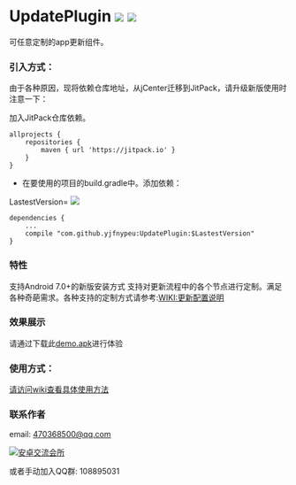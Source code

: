 # UpdatePlugin [![](https://jitpack.io/v/yjfnypeu/UpdatePlugin.svg)](https://jitpack.io/#yjfnypeu/UpdatePlugin)   <a href="http://www.methodscount.com/?lib=org.lzh.nonview.updateplugin%3AUpdatePlugin%3A0.7.1"><img src="https://img.shields.io/badge/Methods and size-402 | 48 KB-e91e63.svg"/></a>


可任意定制的app更新组件。

### 引入方式：

由于各种原因，现将依赖仓库地址，从jCenter迁移到JitPack，请升级新版使用时注意一下：

加入JitPack仓库依赖。
```
allprojects {
    repositories {
        maven { url 'https://jitpack.io' }
    }
}
```
- 在要使用的项目的build.gradle中。添加依赖：

LastestVersion= [![](https://jitpack.io/v/yjfnypeu/UpdatePlugin.svg)](https://jitpack.io/#yjfnypeu/UpdatePlugin)

```
dependencies {
    ...
    compile "com.github.yjfnypeu:UpdatePlugin:$LastestVersion"
}
```

### 特性

支持Android 7.0+的新版安装方式
支持对更新流程中的各个节点进行定制。满足各种奇葩需求。各种支持的定制方式请参考:[WIKI:更新配置说明](https://github.com/yjfnypeu/UpdatePlugin/wiki/%E6%9B%B4%E6%96%B0%E9%85%8D%E7%BD%AE%E8%AF%B4%E6%98%8E)

### 效果展示

请通过下载此[demo.apk](https://raw.githubusercontent.com/yjfnypeu/UpdatePlugin/master/screenshots/app-debug.apk)进行体验

### 使用方式：
[请访问wiki查看具体使用方法](https://github.com/yjfnypeu/UpdatePlugin/wiki)

### 联系作者
email: 470368500@qq.com

<a target="_blank" href="http://shang.qq.com/wpa/qunwpa?idkey=99e758d20823a18049a06131b6d1b2722878720a437b4690e238bce43aceb5e1"><img border="0" src="http://pub.idqqimg.com/wpa/images/group.png" alt="安卓交流会所" title="安卓交流会所"></a>

或者手动加入QQ群: 108895031
